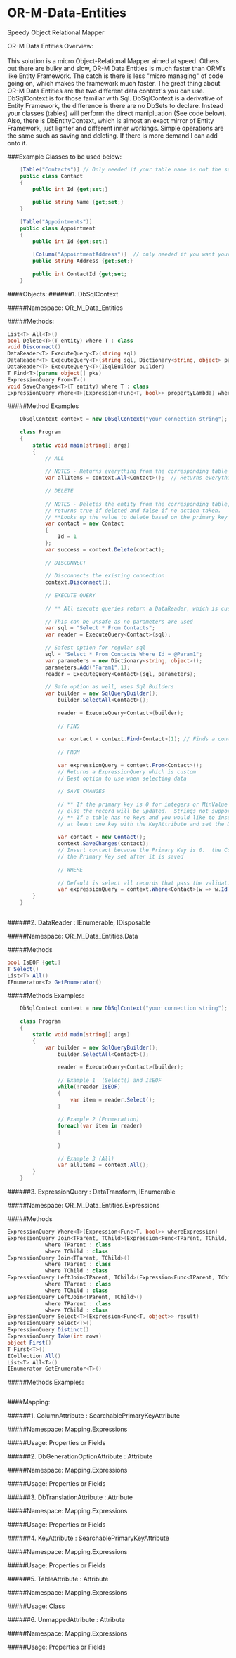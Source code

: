 # OR-M-Data-Entities
Speedy Object Relational Mapper

OR-M Data Entities
Overview:  <br><br>
This solution is a micro Object-Relational Mapper aimed at speed.  Others out there are bulky and slow, OR-M Data Entities is much faster than ORM's like Entity Framework.  The catch is there is less "micro managing" of code going on, which makes the framework much faster.  The great thing about OR-M Data Entities are the two different data context's you can use.  DbSqlContext is for those familiar with Sql.  DbSqlContext is a derivative of Entity Framework, the difference is there are no DbSets to declare.  Instead your classes (tables) will perform the direct manipluation (See code below).  Also, there is DbEntityContext, which is almost an exact mirror of Entity Framework, just lighter and different inner workings.  Simple operations are the same such as saving and deleting.  If there is more demand I can add onto it.

###Example Classes to be used below:
```C#
	[Table("Contacts")] // Only needed if your table name is not the same as the class name
	public class Contact
	{
		public int Id {get;set;}
		
		public string Name {get;set;}
	}
	
	[Table("Appointments")]
	public class Appointment 
	{
		public int Id {get;set;}
		
		[Column("AppointmentAddress")]  // only needed if you want your property name to be different than the corresponding column name in the table
		public string Address {get;set;}
		
		public int ContactId {get;set;
	}
```

####Objects:
######1.	DbSqlContext

#####Namespace: OR_M_Data_Entities<br>

#####Methods:
```C#
List<T> All<T>()
bool Delete<T>(T entity) where T : class
void Disconnect()
DataReader<T> ExecuteQuery<T>(string sql)
DataReader<T> ExecuteQuery<T>(string sql, Dictionary<string, object> parameters)
DataReader<T> ExecuteQuery<T>(ISqlBuilder builder)
T Find<T>(params object[] pks)
ExpressionQuery From<T>()
void SaveChanges<T>(T entity) where T : class
ExpressionQuery Where<T>(Expression<Func<T, bool>> propertyLambda) where T : class
````
#####Method Examples
```C#
	DbSqlContext context = new DbSqlContext("your connection string"); 
	
	class Program
	{
		static void main(string[] args)
		{
			// ALL
			
			// NOTES - Returns everything from the corresponding table
			var allItems = context.All<Contact>();  // Returns everything from Contacts table
			
			// DELETE
			
			// NOTES - Deletes the entity from the corresponding table, 
			// returns true if deleted and false if no action taken.
			// **Looks up the value to delete based on the primary key
			var contact = new Contact
			{
				Id = 1
			};
			var success = context.Delete(contact);
			
			// DISCONNECT
			
			// Disconnects the existing connection
			context.Disconnect();
			
			// EXECUTE QUERY
			
			// ** All execute queries return a DataReader, which is custom
			
			// This can be unsafe as no parameters are used
			var sql = "Select * From Contacts";
			var reader = ExecuteQuery<Contact>(sql);  
			
			// Safest option for regular sql
			sql = "Select * From Contacts Where Id = @Param1";
			var parameters = new Dictionary<string, object>();
			parameters.Add("Param1",1);
			reader = ExecuteQuery<Contact>(sql, parameters);
			
			// Safe option as well, uses Sql Builders
			var builder = new SqlQueryBuilder();
        		builder.SelectAll<Contact>();
        		
        		reader = ExecuteQuery<Contact>(builder);
        		
        		// FIND
        		
        		var contact = context.Find<Contact>(1); // Finds a contact where ids Primary Key is 1
        		
        		// FROM
        		
        		var expressionQuery = context.From<Contact>(); 
        		// Returns a ExpressionQuery which is custom
        		// Best option to use when selecting data
        		
        		// SAVE CHANGES
        		
        		// ** If the primary key is 0 for integers or MinValue for Guid a record will be inserted, 
        		// else the record will be updated.  Strings not supported for primary keys.
        		// ** If a table has no keys and you would like to insert a record, you must specifiy 
        		// at least one key with the KeyAttribute and set the DbGenerationAttribute to None. 
        		
        		var contact = new Contact();
        		context.SaveChanges(contact);
        		// Insert contact because the Primary Key is 0.  the Contact object will automatically have 
        		// the Primary Key set after it is saved
        		
        		// WHERE
        		
        		// Default is select all records that pass the validation.  Returns ExpressionQuery
        		var expressionQuery = context.Where<Contact>(w => w.Id == 1);
		}
	}
    
```

######2.	DataReader<T> : IEnumerable, IDisposable

#####Namespace: OR_M_Data_Entities.Data<br>

#####Methods
```C#
bool IsEOF {get;}
T Select()
List<T> All()
IEnumerator<T> GetEnumerator()
```

#####Methods Examples:
```C#
	DbSqlContext context = new DbSqlContext("your connection string"); 
	
	class Program
	{
		static void main(string[] args)
		{
			var builder = new SqlQueryBuilder();
        		builder.SelectAll<Contact>();
        		
        		reader = ExecuteQuery<Contact>(builder);
        		
        		// Example 1  (Select() and IsEOF
        		while(!reader.IsEOF)
        		{
        			var item = reader.Select();
        		}
        		
        		// Example 2 (Enumeration)
        		foreach(var item in reader)
        		{
        		
        		}
        		
        		// Example 3 (All)
        		var allItems = context.All();
		}
	}
```

######3.	ExpressionQuery : DataTransform, IEnumerable

#####Namespace: OR_M_Data_Entities.Expressions<br>

#####Methods
```C#
ExpressionQuery Where<T>(Expression<Func<T, bool>> whereExpression)
ExpressionQuery Join<TParent, TChild>(Expression<Func<TParent, TChild, bool>> joinExpression)
            where TParent : class
            where TChild : class
ExpressionQuery Join<TParent, TChild>()
            where TParent : class
            where TChild : class
ExpressionQuery LeftJoin<TParent, TChild>(Expression<Func<TParent, TChild, bool>> joinExpression)
            where TParent : class
            where TChild : class
ExpressionQuery LeftJoin<TParent, TChild>()
            where TParent : class
            where TChild : class
ExpressionQuery Select<T>(Expression<Func<T, object>> result)
ExpressionQuery Select<T>()
ExpressionQuery Distinct()
ExpressionQuery Take(int rows)
object First()
T First<T>()
ICollection All()
List<T> All<T>()
IEnumerator GetEnumerator<T>()
```

#####Methods Examples:
```C#

```

####Mapping:

######1.	ColumnAttribute : SearchablePrimaryKeyAttribute

#####Namespace: Mapping.Expressions<br>

#####Usage: Properties or Fields

######2.	DbGenerationOptionAttribute : Attribute

#####Namespace: Mapping.Expressions<br>

#####Usage: Properties or Fields

######3.	DbTranslationAttribute : Attribute

#####Namespace: Mapping.Expressions<br>

#####Usage: Properties or Fields

######4.	KeyAttribute : SearchablePrimaryKeyAttribute

#####Namespace: Mapping.Expressions<br>

#####Usage: Properties or Fields

######5.	TableAttribute : Attribute

#####Namespace: Mapping.Expressions<br>

#####Usage: Class

######6.	UnmappedAttribute : Attribute

#####Namespace: Mapping.Expressions<br>

#####Usage: Properties or Fields


